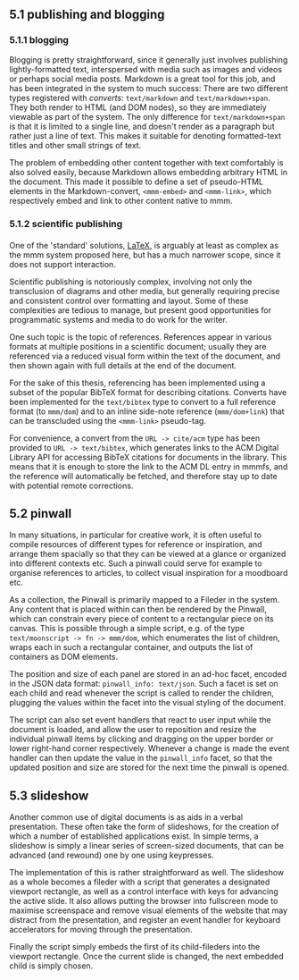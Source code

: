 ## 5.1 publishing and blogging
### 5.1.1 blogging
Blogging is pretty straightforward, since it generally just involves publishing lightly-formatted text,
interspersed with media such as images and videos or perhaps social media posts.
Markdown is a great tool for this job, and has been integrated in the system to much success:
There are two different types registered with *converts*: `text/markdown` and `text/markdown+span`.
They both render to HTML (and DOM nodes), so they are immediately viewable as part of the system.
The only difference for `text/markdown+span` is that it is limited to a single line,
and doesn't render as a paragraph but rather just a line of text.
This makes it suitable for denoting formatted-text titles and other small strings of text. 

The problem of embedding other content together with text comfortably is also solved easily,
because Markdown allows embedding arbitrary HTML in the document.
This made it possible to define a set of pseudo-HTML elements in the Markdown-convert,
`<mmm-embed>` and `<mmm-link>`, which respectively embed and link to other content native to mmm.

### 5.1.2 scientific publishing
<div class="sidenote" style="margin-top: 1.25rem">
One of the 'standard' solutions, <a href="https://www.latex-project.org/">LaTeX</a>,
is arguably at least as complex as the mmm system proposed here, but has a much narrower scope,
since it does not support interaction.
</div>

Scientific publishing is notoriously complex, involving not only the transclusion of diagrams
and other media, but generally requiring precise and consistent control over formatting and layout.
Some of these complexities are tedious to manage, but present good opportunities for programmatic
systems and media to do work for the writer.

One such topic is the topic of references.
References appear in various formats at multiple positions in a scientific document;
usually they are referenced via a reduced visual form within the text of the document,
and then shown again with full details at the end of the document.

For the sake of this thesis, referencing has been implemented using a subset of the popular
BibTeX format for describing citations. Converts have been implemented for the `text/bibtex`
type to convert to a full reference format (to `mmm/dom`) and to an inline side-note reference
(`mmm/dom+link`) that can be transcluded using the `<mmm-link>` pseudo-tag.

For convenience, a convert from the `URL -> cite/acm` type has been provided to `URL -> text/bibtex`,
which generates links to the ACM Digital Library<mmm-embed path="../references/acm-dl" wrap="sidenote"></mmm-embed>
API for accessing BibTeX citations for documents in the library. This means that it is enough to store the link to the
ACM DL entry in mmmfs, and the reference will automatically be fetched, and therefore stay up to date with potential
remote corrections.

## 5.2 pinwall
In many situations, in particular for creative work, it is often useful to compile resources of
different types for reference or inspiration, and arrange them spacially so that they can be viewed
at a glance or organized into different contexts etc.
Such a pinwall could serve for example to organise references to articles,
to collect visual inspiration for a moodboard etc.

As a collection, the Pinwall is primarily mapped to a Fileder in the system.
Any content that is placed within can then be rendered by the Pinwall,
which can constrain every piece of content to a rectangular piece on its canvas.
This is possible through a simple script, e.g. of the type `text/moonscript -> fn -> mmm/dom`,
which enumerates the list of children, wraps each in such a rectangular container,
and outputs the list of containers as DOM elements.

The position and size of each panel are stored in an ad-hoc facet, encoded in the JSON data format:
`pinwall_info: text/json`. Such a facet is set on each child and read whenever the script is called
to render the children, plugging the values within the facet into the visual styling of the document.

The script can also set event handlers that react to user input while the document is loaded,
and allow the user to reposition and resize the individual pinwall items by clicking and dragging
on the upper border or lower right-hand corner respectively.
Whenever a change is made the event handler can then update the value in the `pinwall_info` facet,
so that the updated position and size are stored for the next time the pinwall is opened.

## 5.3 slideshow
Another common use of digital documents is as aids in a verbal presentation.
These often take the form of slideshows, for the creation of which a number of established applications exist.
In simple terms, a slideshow is simply a linear series of screen-sized documents, that can be
advanced (and rewound) one by one using keypresses.

The implementation of this is rather straightforward as well.
The slideshow as a whole becomes a fileder with a script that generates a designated viewport rectangle,
as well as a control interface with keys for advancing the active slide.
It also allows putting the browser into fullscreen mode to maximise screenspace and remove  visual elements
of the website that may distract from the presentation, and register an event handler for keyboard accelerators
for moving through the presentation.

Finally the script simply embeds the first of its child-fileders into the viewport rectangle.
Once the current slide is changed, the next embedded child is simply chosen.

<!--
## code documentation
/meta/mmm.dom/:%20text/html+interactive
-->
